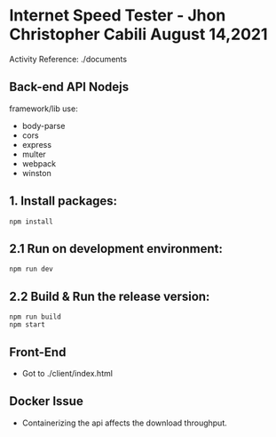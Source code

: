 # Internet Speed Tester - Jhon Christopher Cabili August 14,2021
Activity Reference: ./documents

## Back-end API Nodejs
framework/lib use: 
- body-parse
- cors
- express
- multer
- webpack
- winston

## 1. Install packages:
```
npm install
```
## 2.1 Run on development environment: 
```
npm run dev
```

## 2.2 Build & Run the release version:
```
npm run build
npm start
```


## Front-End 
- Got to ./client/index.html
## Docker Issue
- Containerizing the api affects the download throughput.